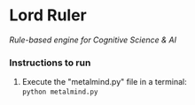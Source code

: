 # Lord Ruler
_Rule-based engine for Cognitive Science & AI_

### Instructions to run
1. Execute the "metalmind.py" file in a terminal:  
`python metalmind.py`
